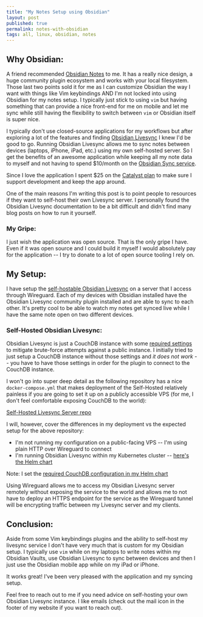 ```yaml
---
title: "My Notes Setup using Obsidian"
layout: post
published: true
permalink: notes-with-obsidian 
tags: all, linux, obsidian, notes
---
```


## Why Obsidian:

A friend recommended [Obsidian Notes](https://obsidian.md) to me. It has a really nice design, a huge community plugin ecosystem and works with your local filesystem. Those last two points sold it for me as I can customize Obsidian the way I want with things like Vim keybindings AND I'm not locked into using Obsidian for my notes setup. I typically just stick to using `vim` but having something that can provide a nice front-end for me on mobile and let me sync while still having the flexibility to switch between `vim` or Obsidian itself is super nice.

I typically don't use closed-source applications for my workflows but after exploring a lot of the features and finding [Obsidian Livesync](https://github.com/vrtmrz/obsidian-livesync/) I knew I'd be good to go. Running Obsidian Livesync allows me to sync notes between devices (laptops, iPhone, iPad, etc.) using my own self-hosted server. So I get the benefits of an awesome application while keeping all my note data to myself and not having to spend $10/month on the [Obsidian Sync service](https://obsidian.md/sync).

Since I love the application I spent $25 on the [Catalyst plan](https://obsidian.md/pricing) to make sure I support development and keep the app around.

One of the main reasons I'm writing this post is to point people to resources if they want to self-host their own Livesync server. I personally found the Obsidian Livesync documentation to be a bit difficult and didn't find many blog posts on how to run it yourself.

### My Gripe:

I just wish the application was open source. That is the only gripe I have. Even if it was open source and I could build it myself I would absolutely pay for the application -- I try to donate to a lot of open source tooling I rely on.

## My Setup:

I have setup the [self-hostable Obsidian Livesync](https://github.com/vrtmrz/obsidian-livesync/) on a server that I access through Wireguard. Each of my devices with Obsidian installed have the Obsidian Livesync community plugin installed and are able to sync to each other. It's pretty cool to be able to watch my notes get synced live while I have the same note open on two different devices.

### Self-Hosted Obsidian Livesync:

Obsidian Livesync is just a CouchDB instance with some [required settings](https://github.com/vrtmrz/self-hosted-livesync-server/blob/main/conf/local.ini#L7-L20) to mitigate brute-force attempts against a public instance. I initially tried to just setup a CouchDB instance without those settings and _it does not work_ -- you have to have those settings in order for the plugin to connect to the CouchDB instance.

I won't go into super deep detail as the following repository has a nice `docker-compose.yml` that makes deployment of the Self-Hosted relatively painless if you are going to set it up on a publicly accessible VPS (for me, I don't feel comfortable exposing CouchDB to the world):

[Self-Hosted Livesync Server repo](https://github.com/vrtmrz/self-hosted-livesync-server)

I will, however, cover the differences in my deployment vs the expected setup for the above repository:
- I'm not running my configuration on a public-facing VPS -- I'm using plain HTTP over Wireguard to connect
- I'm running Obsidian Livesync within my Kubernetes cluster -- [here's the Helm chart](https://git.sr.ht/~heywoodlh/gitops/tree/a26371c54f177883b7723950d3cad8db9fcc6281/item/charts/obsidian-livesync)

Note: I set the [required CouchDB configuration in my Helm chart](https://git.sr.ht/~heywoodlh/gitops/tree/master/item/charts/obsidian-livesync/values.yaml#L18-36)

Using Wireguard allows me to access my Obsidian Livesync server remotely without exposing the service to the world and allows me to not have to deploy an HTTPS endpoint for the service as the Wireguard tunnel will be encrypting traffic between my Livesync server and my clients. 

## Conclusion:

Aside from some Vim keybindings plugins and the ability to self-host my livesync service I don't have very much that is custom for my Obsidian setup. I typically use `vim` while on my laptops to write notes within my Obsidian Vaults, use Obsidian Livesync to sync between devices and then I just use the Obsidian mobile app while on my iPad or iPhone.

It works great! I've been very pleased with the application and my syncing setup.

Feel free to reach out to me if you need advice on self-hosting your own Obsidian Livesync instance. I like emails (check out the mail icon in the footer of my website if you want to reach out). 
